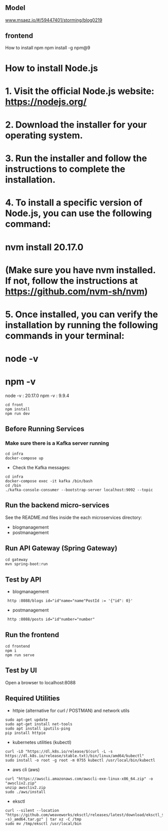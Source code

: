 # 

## Model
www.msaez.io/#/59447401/storming/blog0219

## frontend
How to install npm
npm install -g npm@9

# How to install Node.js
# 1. Visit the official Node.js website: https://nodejs.org/
# 2. Download the installer for your operating system.
# 3. Run the installer and follow the instructions to complete the installation.
# 4. To install a specific version of Node.js, you can use the following command:
#    nvm install 20.17.0
#    (Make sure you have nvm installed. If not, follow the instructions at https://github.com/nvm-sh/nvm)
# 5. Once installed, you can verify the installation by running the following commands in your terminal:
#    node -v
#    npm -v

node -v : 20.17.0
npm -v : 9.9.4


```
cd front
npm install
npm run dev
```


## Before Running Services
### Make sure there is a Kafka server running
```
cd infra
docker-compose up
```
- Check the Kafka messages:
```
cd infra
docker-compose exec -it kafka /bin/bash
cd /bin
./kafka-console-consumer --bootstrap-server localhost:9092 --topic
```

## Run the backend micro-services
See the README.md files inside the each microservices directory:

- blogmanagement
- postmanagement


## Run API Gateway (Spring Gateway)
```
cd gateway
mvn spring-boot:run
```

## Test by API
- blogmanagement
```
 http :8088/blogs id="id"name="name"PostId := '{"id": 0}'
```
- postmanagement
```
 http :8088/posts id="id"number="number"
```


## Run the frontend
```
cd frontend
npm i
npm run serve
```

## Test by UI
Open a browser to localhost:8088

## Required Utilities

- httpie (alternative for curl / POSTMAN) and network utils
```
sudo apt-get update
sudo apt-get install net-tools
sudo apt install iputils-ping
pip install httpie
```

- kubernetes utilities (kubectl)
```
curl -LO "https://dl.k8s.io/release/$(curl -L -s https://dl.k8s.io/release/stable.txt)/bin/linux/amd64/kubectl"
sudo install -o root -g root -m 0755 kubectl /usr/local/bin/kubectl
```

- aws cli (aws)
```
curl "https://awscli.amazonaws.com/awscli-exe-linux-x86_64.zip" -o "awscliv2.zip"
unzip awscliv2.zip
sudo ./aws/install
```

- eksctl 
```
curl --silent --location "https://github.com/weaveworks/eksctl/releases/latest/download/eksctl_$(uname -s)_amd64.tar.gz" | tar xz -C /tmp
sudo mv /tmp/eksctl /usr/local/bin
```
